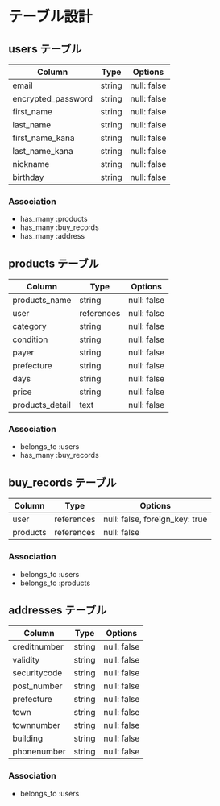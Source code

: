 # テーブル設計

## users テーブル

| Column           | Type   | Options     |
| --------         | ------ | ----------- |
| email            | string | null: false |
|encrypted_password| string | null: false |
| first_name       | string | null: false |
| last_name        | string | null: false |
| first_name_kana  | string | null: false |
| last_name_kana   | string | null: false |
| nickname         | string | null: false |
| birthday         | string | null: false |

### Association
- has_many :products
- has_many :buy_records
- has_many :address



## products テーブル

| Column          | Type        | Options     |
| -------------   | ------------| ----------- |
| products_name   | string      | null: false |
| user            |references   | null: false |
| category        | string      | null: false |
| condition       | string      | null: false |
| payer           | string      | null: false |
| prefecture      | string      | null: false |
| days            | string      | null: false |
| price           | string      | null: false |
| products_detail | text        | null: false |

### Association
- belongs_to :users
- has_many   :buy_records


## buy_records テーブル

| Column          | Type       | Options                       |
| --------------- | ---------- | ------------                  |
| user            | references | null: false, foreign_key: true|
| products        | references | null: false                   |

### Association
- belongs_to :users
- belongs_to :products



## addresses テーブル

| Column          | Type       | Options     |
| --------------- | ---------- | ------------|
| creditnumber    | string     | null: false |
| validity        | string     | null: false | 
| securitycode    | string     | null: false | 
| post_number     | string     | null: false |
| prefecture      | string     | null: false |
| town            | string     | null: false |
| townnumber      | string     | null: false |
| building        | string     | null: false |
| phonenumber     | string     | null: false |

### Association
- belongs_to :users